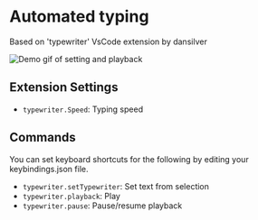 # Automated typing

Based on 'typewriter' VsCode extension by dansilver

![Demo gif of setting and playback](https://raw.githubusercontent.com/dan-silver/typewriter-for-vscode/master/assets/demo.gif)


## Extension Settings

* `typewriter.Speed`: Typing speed

## Commands

You can set keyboard shortcuts for the following by editing your keybindings.json file.

* `typewriter.setTypewriter`: Set text from selection
* `typewriter.playback`: Play
* `typewriter.pause`: Pause/resume playback
